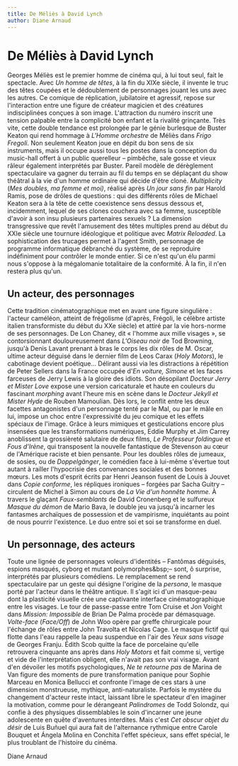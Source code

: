 ```yaml
---
title: De Méliès à David Lynch
author: Diane Arnaud
---
```


# De Méliès à David Lynch

Georges Méliès est le premier homme de cinéma qui, à lui tout seul, fait le spectacle. Avec _Un homme de têtes_, à la fin du XIXe siècle, il invente le truc des têtes coupées et le dédoublement de personnages jouant les uns avec les autres. Ce comique de réplication, jubilatoire et agressif, repose sur l'interaction entre une figure de créateur magicien et des créatures indisciplinées conçues à son image. L'attraction du numéro inscrit une tension palpable entre la complicité bon enfant et la rivalité grinçante. Très vite, cette double tendance est prolongée par le génie burlesque de Buster Keaton qui rend hommage à _L'Homme orchestre_ de Méliès dans _Frigo Fregoli_. Non seulement Keaton joue en dépit du bon sens de six instruments, mais il occupe aussi tous les postes dans la conception du music-hall offert à un public querelleur – pimbêche, sale gosse et vieux râleur également interprétés par Buster. Pareil modèle de dérèglement spectaculaire va gagner du terrain au fil du temps en se déplaçant du show théâtral à la vie d'un homme ordinaire qui décide d'être cloné. _Multiplicity_ (_Mes doubles, ma femme et moi)_, réalisé après _Un jour sans fin_ par Harold Ramis, pose de drôles de questions : qui des différents rôles de Michael Keaton sera à la tête de cette coexistence sens dessus dessous et, incidemment, lequel de ses clones couchera avec sa femme, susceptible d'avoir à son insu plusieurs partenaires sexuels ? La dimension transgressive que revêt l'amusement des têtes multiples prend au début du XXIe siècle une tournure idéologique et politique avec _Matrix Reloaded_. La sophistication des trucages permet à l'agent Smith, personnage de programme informatique débranché du système, de se reproduire indéfiniment pour contrôler le monde entier. Si ce n'est qu'un élu parmi nous s'oppose à la mégalomanie totalitaire de la conformité. À la fin, il n'en restera plus qu'un.

## Un acteur, des personnages

Cette tradition cinématographique met en avant une figure singulière : l'acteur caméléon, atteint de frégolisme (d'après, Frégoli, le célèbre artiste italien transformiste du début du XXe siècle) et attiré par la vie hors-norme de ses personnages. De Lon Chaney, dit « l'homme aux mille visages », se contorsionnant douloureusement dans _L'Oiseau noir_ de Tod Browning, jusqu'à Denis Lavant prenant à bras le corps les dix rôles de M. Oscar, ultime acteur déguisé dans le dernier film de Leos Carax (_Holy Motors_), le cabotinage devient poétique... Délirant aussi via les distractions à répétition de Peter Sellers dans la France occupée d'_En voiture, Simone_ et les faces farceuses de Jerry Lewis à la gloire des idiots. Son désopilant _Docteur Jerry et Mister Love_ expose une version caricaturale et haute en couleurs du fascinant _morphing_ avant l'heure mis en scène dans le _Docteur Jekyll et Mister Hyde_ de Rouben Mamoulian. Dès lors, le conflit entre les deux facettes antagonistes d'un personnage tenté par le Mal, ou par le mâle en lui, impose un choc entre l'expressivité du jeu comique et les effets spéciaux de l'image. Grâce à leurs mimiques et gesticulations encore plus insensées que les transformations numériques, Eddie Murphy et Jim Carrey anoblissent la grossièreté salutaire de deux films, _Le Professeur foldingue_ et _Fous d'Irène_, qui transposent la nouvelle fantastique de Stevenson au cœur de l'Amérique raciste et bien pensante. Pour les doubles rôles de jumeaux, de sosies, ou de _Doppelgänger_, le comédien face à lui-même s'évertue tout autant à railler l'hypocrisie des convenances sociales et des bonnes mœurs. Les mots d'esprit écrits par Henri Jeanson fusent de Louis à Jouvet dans _Copie conforme_, les répliques ironiques – forgées par Sacha Guitry – circulent de Michel à Simon au cours de _La Vie d'un honnête homme._ À travers le glaçant _Faux-semblants_ de David Cronenberg et le sulfureux _Masque du démon_ de Mario Bava, le double jeu va jusqu'à incarner les fantasmes archaïques de possession et de vampirisme, inquiétants au point de nous pourrir l'existence. Le duo entre soi et soi se transforme en duel.

## Un personnage, des acteurs

Toute une lignée de personnages voleurs d'identités – Fantômas déguisés, espions masqués, cyborg et mutant polymorphes&bsp;– sont, ô surprise, interprétés par plusieurs comédiens. Le remplacement se rend spectaculaire par un geste qui désigne l'origine de la _persona_, le masque porté par l'acteur dans le théâtre antique. Il s'agit ici d'un masque-peau dont la plasticité visuelle crée une captivante interface cinématographique entre les visages. Le tour de passe-passe entre Tom Cruise et Jon Voight dans _Mission: Impossible_ de Brian De Palma procède par démasquage. _Volte-face_ (_Face/Off_) de John Woo opère par greffe chirurgicale pour l'échange de rôles entre John Travolta et Nicolas Cage. Le masque fictif qui flotte dans l'eau rappelle la peau suspendue en l'air des _Yeux sans visage_ de Georges Franju. Édith Scob quitte la face de porcelaine qu'elle retrouvera cinquante ans après dans _Holy Motors_ et fait comme si, vertige et vide de l'interprétation obligent, elle n'avait pas son vrai visage. Avant d'en dévoiler les motifs psychologiques, _Ne te retourne pas_ de Marina de Van figure des moments de pure transformation panique pour Sophie Marceau en Monica Bellucci et confronte l'image de ces stars à une dimension monstrueuse, mythique, anti-naturaliste. Parfois le mystère du changement d'acteur reste intact, laissant libre le spectateur d'en imaginer la motivation, comme pour le dérangeant _Palindromes_ de Todd Solondz, qui confie à des physiques dissemblables le soin d'incarner une jeune adolescente en quête d'aventures interdites. Mais c'est _Cet obscur objet du désir_ de Luis Buñuel qui aura fait de l'alternance rythmique entre Carole Bouquet et Ángela Molina en Conchita l'effet spécieux, sans effet spécial, le plus troublant de l'histoire du cinéma.

Diane Arnaud
